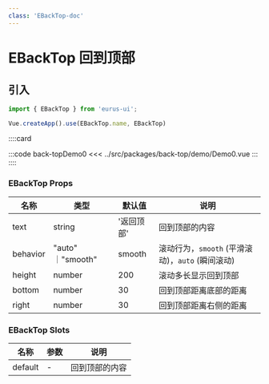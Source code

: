 ```yaml
---
class: 'EBackTop-doc'
---
```

# EBackTop 回到顶部

## 引入

```javascript
import { EBackTop } from 'eurus-ui';

Vue.createApp().use(EBackTop.name, EBackTop)
```
::::card

:::code back-topDemo0
<<< ../src/packages/back-top/demo/Demo0.vue
:::
::::

### EBackTop Props

| 名称 | 类型 | 默认值 | 说明 |
| --- | --- | --- | --- |
| text | string | '返回顶部' | 回到顶部的内容 |
| behavior | "auto" ｜"smooth" | smooth | 滚动行为，`smooth` (平滑滚动)，`auto` (瞬间滚动) |
| height | number | 200 | 滚动多长显示回到顶部 |
| bottom | number | 30 | 回到顶部距离底部的距离 |
| right | number | 30 | 回到顶部距离右侧的距离 |



###  EBackTop Slots

| 名称    | 参数 | 说明       |
| ------- | ---- | ---------- |
| default | -    | 回到顶部的内容 |
